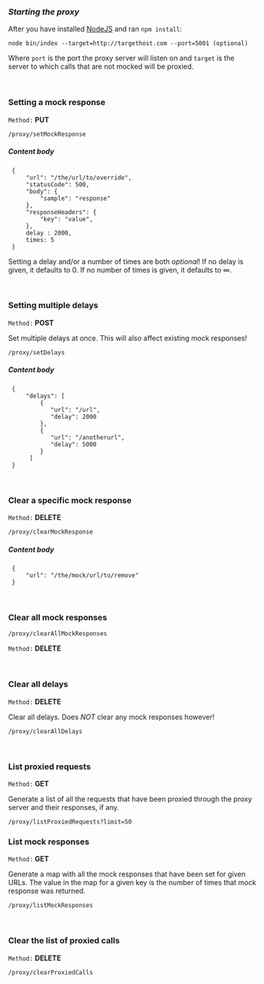 ### *Starting the proxy*

After you have installed [NodeJS](http://www.nodejs.org) and ran `npm install`: 

``node bin/index --target=http://targethost.com --port=5001 (optional)``

Where ``port`` is the port the proxy server will listen on and ``target`` is the server to which calls that are not mocked will be proxied.

&nbsp;
&nbsp;

### Setting a mock response

``Method:`` **PUT**

``/proxy/setMockResponse``

##### *Content body*

     {
         "url": "/the/url/to/override",
         "statusCode": 500,
         "body": {
             "sample": "response"
         },
         "responseHeaders": {
             "key": "value",
         },
         delay : 2000,
         times: 5
     }

Setting a delay and/or a number of times are both *optional*! If no delay is given, it defaults to 0. If no number of times is given, it defaults to ∞.

&nbsp;
&nbsp;

### Setting multiple delays

``Method:`` **POST**

Set multiple delays at once. This will also affect existing mock responses!

``/proxy/setDelays``

##### *Content body*

     {
         "delays": [
             {
                "url": "/url",
                "delay": 2000
             },
             {
                "url": "/anotherurl",
                "delay": 5000
             }
          ]
     }

&nbsp;
&nbsp;

### Clear a specific mock response

``Method:`` **DELETE**

``/proxy/clearMockResponse``

##### *Content body*

     {
         "url": "/the/mock/url/to/remove"
     }

&nbsp;
&nbsp;

### Clear all mock responses

``/proxy/clearAllMockResponses``

``Method:`` **DELETE**

&nbsp;
&nbsp;

### Clear all delays

``Method:`` **DELETE**

Clear all delays. Does *NOT* clear any mock responses however!

``/proxy/clearAllDelays``

&nbsp;
&nbsp;

### List proxied requests

``Method:`` **GET**

Generate a list of all the requests that have been proxied through the proxy server and their responses, if any.

``/proxy/listProxiedRequests?limit=50``

### List mock responses

``Method:`` **GET**

Generate a map with all the mock responses that have been set for given URLs. The value in the map for a given key is the number of times that mock response was returned.

``/proxy/listMockResponses``

&nbsp;
&nbsp;

### Clear the list of proxied calls

``Method:`` **DELETE**

``/proxy/clearProxiedCalls``
